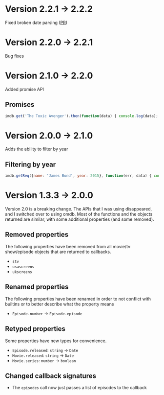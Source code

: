 # Version 2.2.1 -> 2.2.2

Fixed broken date parsing ([PR](https://github.com/worr/node-imdb-api/pull/41))

# Version 2.2.0 -> 2.2.1

Bug fixes

# Version 2.1.0 -> 2.2.0

Added promise API

## Promises

```js
imdb.get('The Toxic Avenger').then(function(data) { console.log(data); });
```

# Version 2.0.0 -> 2.1.0

Adds the ability to filter by year

## Filtering by year

```js
imdb.getReq({name: 'James Bond', year: 2015}, function(err, data) { console.log(data) });
```

# Version 1.3.3 -> 2.0.0

Version 2.0 is a breaking change. The APIs that I was using disappeared, and I
switched over to using omdb. Most of the functions and the objects returned
are similar, with some additional properties (and some removed).

## Removed properties

The following properties have been removed from all movie/tv show/episode
objects that are returned to callbacks.

* `stv`
* `usascreens`
* `ukscreens`

## Renamed properties

The following properties have been renamed in order to not conflict with
builtins or to better describe what the property means

* `Episode.number` -> `Episode.episode`

## Retyped properties

Some properties have new types for convenience.

* `Episode.released`: `string` -> `Date`
* `Movie.released`: `string` -> `Date`
* `Movie.series`: `number` -> `boolean`

## Changed callback signatures

* The `episodes` call now just passes a list of episodes to the callback
